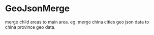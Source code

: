 # GeoJsonMerge
merge child areas to main area.  eg. merge china cities geo json data to china province geo data.
